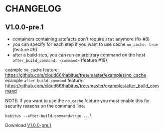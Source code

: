 # CHANGELOG

## V1.0.0-pre.1

- containers containing artefacts don't require `stat` anymore (fix #8)
- you can specify for each step if you want to use cache `no_cache: true` (feature #9)
- after a build step, you can run an arbitrary command on the host  `after_build_command: <command>` (feature #19)

example `no_cache` feature: https://github.com/cloud66/habitus/tree/master/examples/no_cache
example `after_build_command` feature: https://github.com/cloud66/habitus/tree/master/examples/after_build_command

NOTE: If you want to use the `no_cache` feature you must enable this for security reasons on the command line:

`habitus --after-build-command=true ...`\

Download [V1.0.0-pre.1](https://github.com/cloud66/habitus/releases/tag/1.0.0-pre.1)

 




